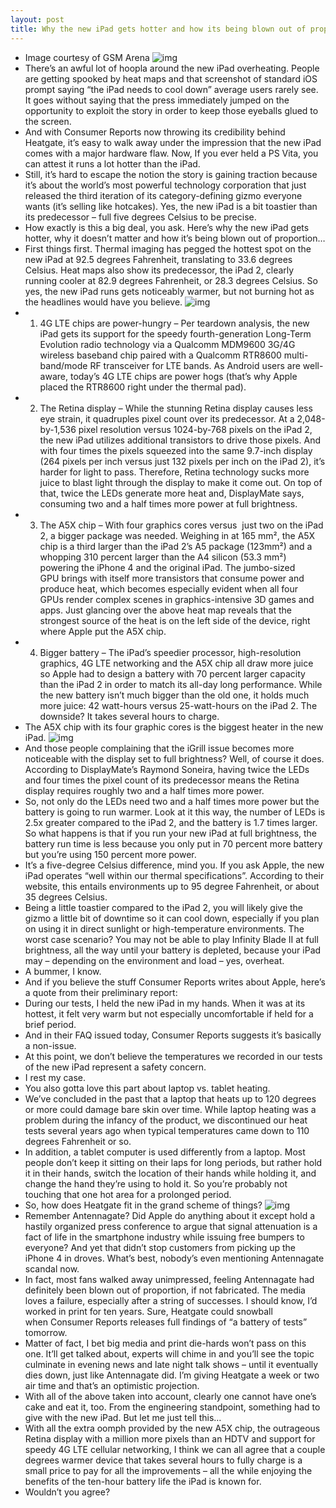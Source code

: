 ```yaml
---
layout: post
title: Why the new iPad gets hotter and how its being blown out of proportion
---
```

* Image courtesy of GSM Arena
![img](http://media.idownloadblog.com/wp-content/uploads/2012/03/iPad-on-fire.jpg)
* There’s an awful lot of hoopla around the new iPad overheating. People are getting spooked by heat maps and that screenshot of standard iOS prompt saying “the iPad needs to cool down” average users rarely see. It goes without saying that the press immediately jumped on the opportunity to exploit the story in order to keep those eyeballs glued to the screen.
* And with Consumer Reports now throwing its credibility behind Heatgate, it’s easy to walk away under the impression that the new iPad comes with a major hardware flaw. Now, If you ever held a PS Vita, you can attest it runs a lot hotter than the iPad.
* Still, it’s hard to escape the notion the story is gaining traction because it’s about the world’s most powerful technology corporation that just released the third iteration of its category-defining gizmo everyone wants (it’s selling like hotcakes). Yes, the new iPad is a bit toastier than its predecessor – full five degrees Celsius to be precise.
* How exactly is this a big deal, you ask. Here’s why the new iPad gets hotter, why it doesn’t matter and how it’s being blown out of proportion…
* First things first. Thermal imaging has pegged the hottest spot on the new iPad at 92.5 degrees Fahrenheit, translating to 33.6 degrees Celsius. Heat maps also show its predecessor, the iPad 2, clearly running cooler at 82.9 degrees Fahrenheit, or 28.3 degrees Celsius. So yes, the new iPad runs gets noticeably warmer, but not burning hot as the headlines would have you believe.
![img](http://media.idownloadblog.com/wp-content/uploads/2012/03/Consumer-Reports-thermal-images-of-new-iPad-vs-iPad-2.jpg)
* 1. 4G LTE chips are power-hungry – Per teardown analysis, the new iPad gets its support for the speedy fourth-generation Long-Term Evolution radio technology via a Qualcomm MDM9600 3G/4G wireless baseband chip paired with a Qualcomm RTR8600 multi-band/mode RF transceiver for LTE bands. As Android users are well-aware, today’s 4G LTE chips are power hogs (that’s why Apple placed the RTR8600 right under the thermal pad).
* 2. The Retina display – While the stunning Retina display causes less eye strain, it quadruples pixel count over its predecessor. At a 2,048-by-1,536 pixel resolution versus 1024-by-768 pixels on the iPad 2, the new iPad utilizes additional transistors to drive those pixels. And with four times the pixels squeezed into the same 9.7-inch display (264 pixels per inch versus just 132 pixels per inch on the iPad 2), it’s harder for light to pass. Therefore, Retina technology sucks more juice to blast light through the display to make it come out. On top of that, twice the LEDs generate more heat and, DisplayMate says, consuming two and a half times more power at full brightness.
* 3. The A5X chip – With four graphics cores versus  just two on the iPad 2, a bigger package was needed. Weighing in at 165 mm², the A5X chip is a third larger than the iPad 2’s A5 package (123mm²) and a whopping 310 percent larger than the A4 silicon (53.3 mm²) powering the iPhone 4 and the original iPad. The jumbo-sized GPU brings with itself more transistors that consume power and produce heat, which becomes especially evident when all four GPUs render complex scenes in graphics-intensive 3D games and apps. Just glancing over the above heat map reveals that the strongest source of the heat is on the left side of the device, right where Apple put the A5X chip.
* 4. Bigger battery – The iPad’s speedier processor, high-resolution graphics, 4G LTE networking and the A5X chip all draw more juice so Apple had to design a battery with 70 percent larger capacity than the iPad 2 in order to match its all-day long performance. While the new battery isn’t much bigger than the old one, it holds much more juice: 42 watt-hours versus 25-watt-hours on the iPad 2. The downside? It takes several hours to charge.
* The A5X chip with its four graphic cores is the biggest heater in the new iPad.
![img](http://media.idownloadblog.com/wp-content/uploads/2012/03/Chipworks-A5X-floorplan-001.jpg)
* And those people complaining that the iGrill issue becomes more noticeable with the display set to full brightness? Well, of course it does. According to DisplayMate’s Raymond Soneira, having twice the LEDs and four times the pixel count of its predecessor means the Retina display requires roughly two and a half times more power.
* So, not only do the LEDs need two and a half times more power but the battery is going to run warmer. Look at it this way, the number of LEDs is 2.5x greater compared to the iPad 2, and the battery is 1.7 times larger. So what happens is that if you run your new iPad at full brightness, the battery run time is less because you only put in 70 percent more battery but you’re using 150 percent more power.
* It’s a five-degree Celsius difference, mind you. If you ask Apple, the new iPad operates “well within our thermal specifications”. According to their website, this entails environments up to 95 degree Fahrenheit, or about 35 degrees Celsius.
* Being a little toastier compared to the iPad 2, you will likely give the gizmo a little bit of downtime so it can cool down, especially if you plan on using it in direct sunlight or high-temperature environments. The worst case scenario? You may not be able to play Infinity Blade II at full brightness, all the way until your battery is depleted, because your iPad may – depending on the environment and load – yes, overheat.
* A bummer, I know.
* And if you believe the stuff Consumer Reports writes about Apple, here’s a quote from their preliminary report:
* During our tests, I held the new iPad in my hands. When it was at its hottest, it felt very warm but not especially uncomfortable if held for a brief period.
* And in their FAQ issued today, Consumer Reports suggests it’s basically a non-issue.
* At this point, we don’t believe the temperatures we recorded in our tests of the new iPad represent a safety concern.
* I rest my case.
* You also gotta love this part about laptop vs. tablet heating.
* We’ve concluded in the past that a laptop that heats up to 120 degrees or more could damage bare skin over time. While laptop heating was a problem during the infancy of the product, we discontinued our heat tests several years ago when typical temperatures came down to 110 degrees Fahrenheit or so.
* In addition, a tablet computer is used differently from a laptop. Most people don’t keep it sitting on their laps for long periods, but rather hold it in their hands, switch the location of their hands while holding it, and change the hand they’re using to hold it. So you’re probably not touching that one hot area for a prolonged period.
* So, how does Heatgate fit in the grand scheme of things?
![img](http://media.idownloadblog.com/wp-content/uploads/2012/03/iPad-overheating-device-prompt.png)
* Remember Antennagate? Did Apple do anything about it except hold a hastily organized press conference to argue that signal attenuation is a fact of life in the smartphone industry while issuing free bumpers to everyone? And yet that didn’t stop customers from picking up the iPhone 4 in droves. What’s best, nobody’s even mentioning Antennagate scandal now.
* In fact, most fans walked away unimpressed, feeling Antennagate had definitely been blown out of proportion, if not fabricated. The media loves a failure, especially after a string of successes. I should know, I’d worked in print for ten years. Sure, Heatgate could snowball when Consumer Reports releases full findings of “a battery of tests” tomorrow.
* Matter of fact, I bet big media and print die-hards won’t pass on this one. It’ll get talked about, experts will chime in and you’ll see the topic culminate in evening news and late night talk shows – until it eventually dies down, just like Antennagate did. I’m giving Heatgate a week or two air time and that’s an optimistic projection.
* With all of the above taken into account, clearly one cannot have one’s cake and eat it, too. From the engineering standpoint, something had to give with the new iPad. But let me just tell this…
* With all the extra oomph provided by the new A5X chip, the outrageous Retina display with a million more pixels than an HDTV and support for speedy 4G LTE cellular networking, I think we can all agree that a couple degrees warmer device that takes several hours to fully charge is a small price to pay for all the improvements – all the while enjoying the benefits of the ten-hour battery life the iPad is known for.
* Wouldn’t you agree?

